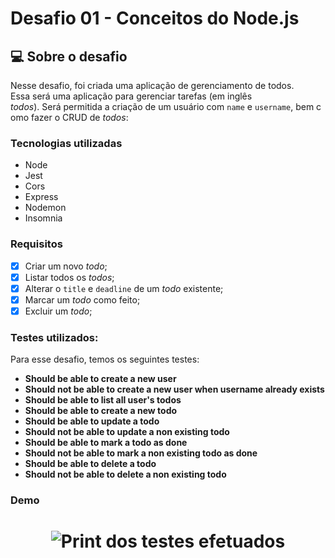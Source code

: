 # Desafio 01 - Conceitos do Node.js

## 💻 Sobre o desafio
Nesse desafio, foi criada uma aplicação de gerenciamento de todos. Essa será uma aplicação para gerenciar tarefas (em inglês *todos*). Será permitida a criação de um usuário com `name` e `username`, bem como fazer o CRUD de *todos*:

### Tecnologias utilizadas
- Node
- Jest
- Cors
- Express
- Nodemon
- Insomnia

### Requisitos

- [X] Criar um novo *todo*;
- [X] Listar todos os *todos*;
- [X] Alterar o `title` e `deadline` de um *todo* existente;
- [X] Marcar um *todo* como feito;
- [X] Excluir um *todo*;

### Testes utilizados:

Para esse desafio, temos os seguintes testes:
- **Should be able to create a new user**
- **Should not be able to create a new user when username already exists**
- **Should be able to list all user's todos**
- **Should be able to create a new todo**
- **Should be able to update a todo**
- **Should not be able to update a non existing todo**
- **Should be able to mark a todo as done**
- **Should not be able to mark a non existing todo as done**
- **Should be able to delete a todo**
- **Should not be able to delete a non existing todo**


### Demo
<h1 align="center">
  <img alt="Print dos testes efetuados" title="#testes" src="./assets/testes.png" />
</h1>
